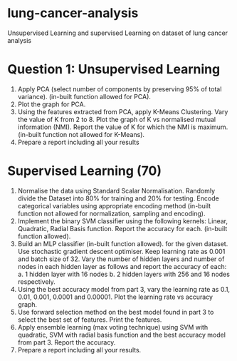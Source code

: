 # lung-cancer-analysis
Unsupervised Learning and supervised Learning on dataset of lung cancer analysis

# Question 1: Unsupervised Learning
1) Apply PCA (select number of components by preserving 95% of total variance). (in-built
function allowed for PCA).
2) Plot the graph for PCA.
3) Using the features extracted from PCA, apply K-Means Clustering. Vary the value of K from 2
to 8. Plot the graph of K vs normalised mutual information (NMI). Report the value of K for
which the NMI is maximum. (in-built function not allowed for K-Means).
4) Prepare a report including all your results

# Supervised Learning (70)
1) Normalise the data using Standard Scalar Normalisation. Randomly divide the Dataset into
80% for training and 20% for testing. Encode categorical variables using appropriate
encoding method (in-built function not allowed for normalization, sampling and
encoding).
2) Implement the binary SVM classifier using the following kernels: Linear, Quadratic, Radial
Basis function. Report the accuracy for each. (in-built function allowed).
3) Build an MLP classifier (in-built function allowed). for the given dataset. Use stochastic
gradient descent optimiser. Keep learning rate as 0.001 and batch size of 32. Vary the
number of hidden layers and number of nodes in each hidden layer as follows and report the
accuracy of each:
a. 1 hidden layer with 16 nodes
b. 2 hidden layers with 256 and 16 nodes respectively.
4) Using the best accuracy model from part 3, vary the learning rate as 0.1, 0.01, 0.001, 0.0001
and 0.00001. Plot the learning rate vs accuracy graph.
5) Use forward selection method on the best model found in part 3 to select the best set of
features. Print the features.
6) Apply ensemble learning (max voting technique) using SVM with quadratic, SVM with radial
basis function and the best accuracy model from part 3. Report the accuracy.
7) Prepare a report including all your results.
